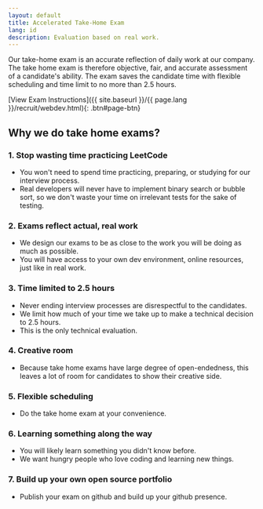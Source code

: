 ```yaml
---
layout: default
title: Accelerated Take-Home Exam
lang: id
description: Evaluation based on real work.
---
```


Our take-home exam is an accurate reflection of daily work at our company. The take home exam is therefore objective, fair, and accurate assessment of a candidate's ability. The exam saves the candidate time with flexible scheduling and time limit to no more than 2.5 hours.

[View Exam Instructions]({{ site.baseurl }}/{{ page.lang }}/recruit/webdev.html){: .btn#page-btn}

## Why we do take home exams?

### 1. Stop wasting time practicing LeetCode

- You won't need to spend time practicing, preparing, or studying for our interview process.
- Real developers will never have to implement binary search or bubble sort, so we don't waste your time on irrelevant tests for the sake of testing.

### 2. Exams reflect actual, real work

- We design our exams to be as close to the work you will be doing as much as possible.
- You will have access to your own dev environment, online resources, just like in real work.

### 3. Time limited to 2.5 hours

- Never ending interview processes are disrespectful to the candidates.
- We limit how much of your time we take up to make a technical decision to 2.5 hours.
- This is the only technical evaluation.

### 4. Creative room

- Because take home exams have large degree of open-endedness, this leaves a lot of room for candidates to show their creative side.

### 5. Flexible scheduling

- Do the take home exam at your convenience.

### 6. Learning something along the way

- You will likely learn something you didn't know before.
- We want hungry people who love coding and learning new things.

### 7. Build up your own open source portfolio

- Publish your exam on github and build up your github presence.